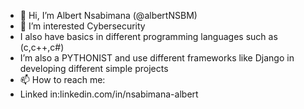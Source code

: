 - 👋 Hi, I’m Albert Nsabimana (@albertNSBM)
- 👀 I’m interested Cybersecurity 
- I also have basics in different programming languages such as (c,c++,c#)
- I’m also a PYTHONIST and use different frameworks like Django  in developing different simple projects
- 📫 How to reach me:
- Linked in:linkedin.com/in/nsabimana-albert

<!---
albertNSBM/albertNSBM is a ✨ special ✨ repository because its `README.md` (this file) appears on your GitHub profile.
You can click the Preview link to take a look at your changes.
--->
